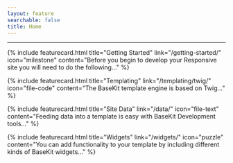 ```yaml
---
layout: feature
searchable: false
title: Home
---
```


---

{% include featurecard.html title="Getting Started" link="/getting-started/" icon="milestone" content="Before you begin to develop your Responsive site you will need to do the following..." %}

{% include featurecard.html title="Templating" link="/templating/twig/" icon="file-code" content="The BaseKit template engine is based on Twig..." %}

{% include featurecard.html title="Site Data" link="/data/" icon="file-text" content="Feeding data into a template is easy with BaseKit Development tools..." %}

{% include featurecard.html title="Widgets" link="/widgets/" icon="puzzle" content="You can add functionality to your template by including different kinds of BaseKit widgets..." %}
